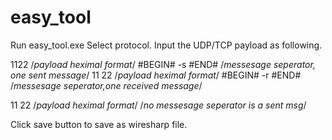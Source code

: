 # easy_tool
Run easy_tool.exe
Select protocol.
Input the UDP/TCP payload as following.

1122 /*payload heximal format*/
#BEGIN# -s #END# /*messesage seperator, one sent message*/
11 22 /*payload heximal format*/
#BEGIN# -r #END# /*messesage seperator,one received message*/

11 22 /*payload heximal format*/
/*no messesage seperator is a sent msg*/

Click save button to save as wiresharp file.
